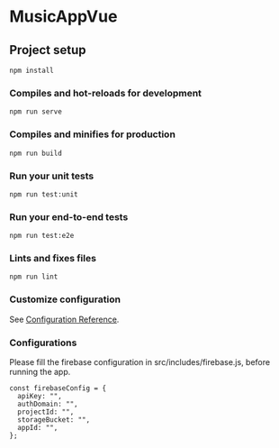 # MusicAppVue

## Project setup
```
npm install
```

### Compiles and hot-reloads for development
```
npm run serve
```

### Compiles and minifies for production
```
npm run build
```

### Run your unit tests
```
npm run test:unit
```

### Run your end-to-end tests
```
npm run test:e2e
```

### Lints and fixes files
```
npm run lint
```

### Customize configuration
See [Configuration Reference](https://cli.vuejs.org/config/).

### Configurations
Please fill the firebase configuration in src/includes/firebase.js, before running the app.
```
const firebaseConfig = {
  apiKey: "",
  authDomain: "",
  projectId: "",
  storageBucket: "",
  appId: "",
};
```
